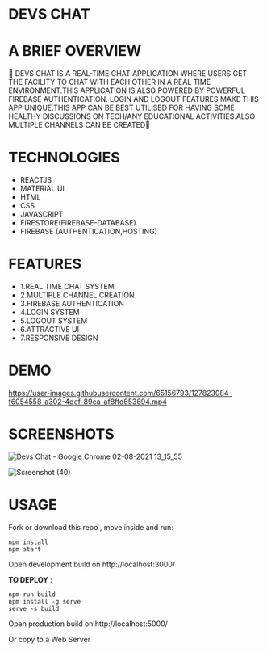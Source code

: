  # DEVS CHAT 

# A BRIEF OVERVIEW


💎 DEVS CHAT  IS A REAL-TIME CHAT APPLICATION WHERE USERS GET THE FACILITY TO CHAT WITH EACH OTHER IN A REAL-TIME ENVIRONMENT.THIS APPLICATION 
IS ALSO POWERED BY POWERFUL FIREBASE AUTHENTICATION. LOGIN AND LOGOUT FEATURES MAKE THIS APP UNIQUE.THIS APP CAN BE BEST UTILISED FOR HAVING SOME
HEALTHY DISCUSSIONS ON TECH/ANY EDUCATIONAL ACTIVITIES.ALSO MULTIPLE CHANNELS CAN BE CREATED💎


# TECHNOLOGIES  
- REACTJS
- MATERIAL UI 
- HTML
- CSS
- JAVASCRIPT
- FIRESTORE(FIREBASE-DATABASE)
- FIREBASE (AUTHENTICATION,HOSTING)

# FEATURES
- 1.REAL TIME CHAT SYSTEM
- 2.MULTIPLE CHANNEL CREATION
- 3.FIREBASE AUTHENTICATION
- 4.LOGIN SYSTEM
- 5.LOGOUT SYSTEM
- 6.ATTRACTIVE UI
- 7.RESPONSIVE DESIGN

# DEMO   
 






https://user-images.githubusercontent.com/65156793/127823084-f6054558-a302-4def-89ca-af8ffd653694.mp4






# SCREENSHOTS



![Devs Chat - Google Chrome 02-08-2021 13_15_55](https://user-images.githubusercontent.com/65156793/127824026-57cdc035-9c0b-4e6d-904c-005a9b08ad2a.png)


![Screenshot (40)](https://user-images.githubusercontent.com/65156793/127824066-1b270ee5-159b-4bfd-8661-742de636e9b7.png)




# USAGE 
Fork or download this repo , move inside and run:

```
npm install
npm start
```
Open development build on http://localhost:3000/

**TO DEPLOY** :
```
npm run build
npm install -g serve
serve -s build
```
Open production build on http://localhost:5000/

Or copy to a Web Server

